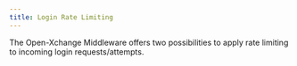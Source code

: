 ```yaml
---
title: Login Rate Limiting
---
```


The Open-Xchange Middleware offers two possibilities to apply rate limiting to incoming login requests/attempts. 